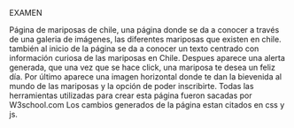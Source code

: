 EXAMEN 

Página de mariposas de chile, una página donde se da a conocer a través de una galeria de imágenes, las diferentes mariposas que existen en chile. también al inicio de la página se da a conocer un texto centrado con información curiosa de las mariposas en Chile. Despues aparece una alerta generada, que una vez que se hace click, una mariposa te desea un feliz día. Por último aparece una imagen horizontal donde te dan la bievenida al mundo de las mariposas y la opción de poder inscribirte. Todas las herramientas utilizadas para crear esta página fueron sacadas por W3school.com
Los cambios generados de la página estan citados en css y js. 

